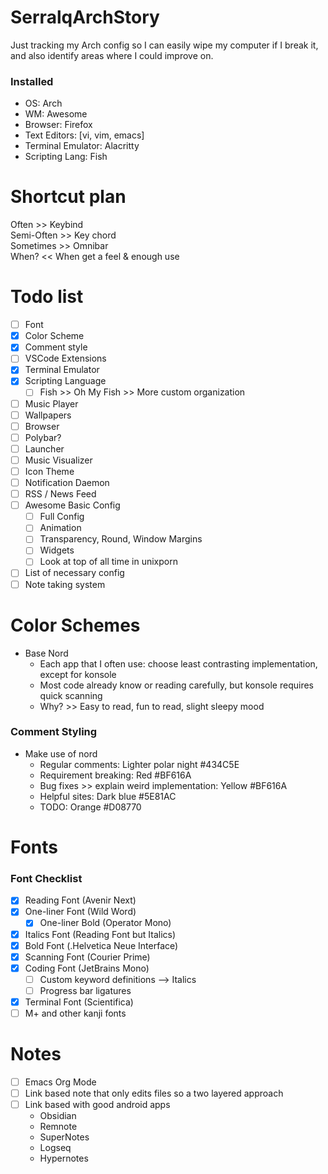 # SerralqArchStory
Just tracking my Arch config so I can easily wipe my computer if I break it, and also identify areas where I could improve on.

### Installed
- OS: Arch
- WM: Awesome
- Browser: Firefox
- Text Editors: [vi, vim, emacs]
- Terminal Emulator: Alacritty
- Scripting Lang: Fish

# Shortcut plan
Often >> Keybind  
Semi-Often >> Key chord  
Sometimes >> Omnibar  
When? << When get a feel & enough use  


# Todo list
- [ ] Font
- [X] Color Scheme
- [X] Comment style
- [ ] VSCode Extensions
- [X] Terminal Emulator
- [X] Scripting Language
  - [ ] Fish >> Oh My Fish >> More custom organization
- [ ] Music Player
- [ ] Wallpapers
- [ ] Browser
- [ ] Polybar?
- [ ] Launcher
- [ ] Music Visualizer
- [ ] Icon Theme
- [ ] Notification Daemon
- [ ] RSS / News Feed
- [ ] Awesome Basic Config
  - [ ] Full Config
  - [ ] Animation
  - [ ] Transparency, Round, Window Margins
  - [ ] Widgets
  - [ ] Look at top of all time in unixporn
- [ ] List of necessary config
- [ ] Note taking system

# Color Schemes
- Base Nord
  - Each app that I often use: choose least contrasting implementation, except for konsole
  - Most code already know or reading carefully, but konsole requires quick scanning
  - Why? >> Easy to read, fun to read, slight sleepy mood

### Comment Styling
- Make use of nord
  - Regular comments: Lighter polar night #434C5E
  - Requirement breaking: Red #BF616A
  - Bug fixes >> explain weird implementation: Yellow  #BF616A
  - Helpful sites: Dark blue #5E81AC
  - TODO: Orange #D08770

# Fonts

### Font Checklist
- [x] Reading Font (Avenir Next)
- [x] One-liner Font (Wild Word)
  - [X] One-liner Bold (Operator Mono)
- [X] Italics Font (Reading Font but Italics)
- [X] Bold Font (.Helvetica Neue Interface)
- [X] Scanning Font (Courier Prime)
- [X] Coding Font (JetBrains Mono)
  - [ ] Custom keyword definitions --> Italics
  - [ ] Progress bar ligatures
- [X] Terminal Font (Scientifica)
- [ ] M+ and other kanji fonts

# Notes
- [ ] Emacs Org Mode
- [ ] Link based note that only edits files so a two layered approach
- [ ] Link based with good android apps
  - Obsidian
  - Remnote
  - SuperNotes
  - Logseq
  - Hypernotes

